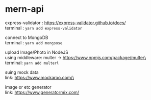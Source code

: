 # mern-api

express-validator : https://express-validator.github.io/docs/ \
terminal : `yarn add express-validator`

connect to MongoDB \
terminal : `yarn add mongoose`

upload Image/Photo in NodeJS\
using middleware: multer -> https://www.npmjs.com/package/multer\
terminal: `yarn add multer`\

suing mock data\
link: https://www.mockaroo.com/\

image or etc generator\
link: https://www.generatormix.com/